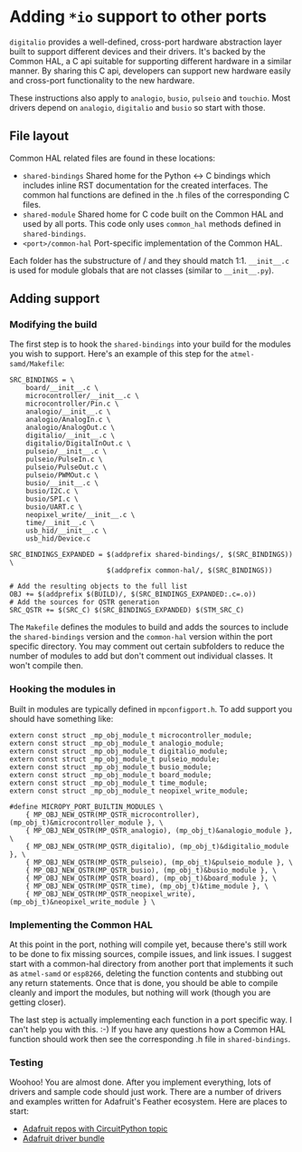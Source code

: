 # Adding ``*io`` support to other ports
`digitalio` provides a well-defined, cross-port hardware abstraction layer built to support different devices and their drivers. It's backed by the Common HAL, a C api suitable for supporting different hardware in a similar manner. By sharing this C api, developers can support new hardware easily and cross-port functionality to the new hardware.

These instructions also apply to `analogio`, `busio`, `pulseio` and `touchio`. Most drivers depend on `analogio`, `digitalio` and `busio` so start with those.

## File layout
Common HAL related files are found in these locations:

* `shared-bindings` Shared home for the Python <-> C bindings which includes inline RST documentation for the created interfaces. The common hal functions are defined in the .h files of the corresponding C files.
* `shared-module` Shared home for C code built on the Common HAL and used by all ports. This code only uses `common_hal` methods defined in `shared-bindings`.
* `<port>/common-hal` Port-specific implementation of the Common HAL.

Each folder has the substructure of <python module name>/<class name> and they should match 1:1. `__init__.c` is used for module globals that are not classes (similar to `__init__.py`).

## Adding support

### Modifying the build
The first step is to hook the `shared-bindings` into your build for the modules you wish to support. Here's an example of this step for the `atmel-samd/Makefile`:

```
SRC_BINDINGS = \
	board/__init__.c \
	microcontroller/__init__.c \
	microcontroller/Pin.c \
	analogio/__init__.c \
	analogio/AnalogIn.c \
	analogio/AnalogOut.c \
	digitalio/__init__.c \
	digitalio/DigitalInOut.c \
	pulseio/__init__.c \
	pulseio/PulseIn.c \
	pulseio/PulseOut.c \
	pulseio/PWMOut.c \
	busio/__init__.c \
	busio/I2C.c \
	busio/SPI.c \
	busio/UART.c \
	neopixel_write/__init__.c \
	time/__init__.c \
	usb_hid/__init__.c \
	usb_hid/Device.c

SRC_BINDINGS_EXPANDED = $(addprefix shared-bindings/, $(SRC_BINDINGS)) \
                        $(addprefix common-hal/, $(SRC_BINDINGS))

# Add the resulting objects to the full list
OBJ += $(addprefix $(BUILD)/, $(SRC_BINDINGS_EXPANDED:.c=.o))
# Add the sources for QSTR generation
SRC_QSTR += $(SRC_C) $(SRC_BINDINGS_EXPANDED) $(STM_SRC_C)
```

The `Makefile` defines the modules to build and adds the sources to include the `shared-bindings` version and the `common-hal` version within the port specific directory. You may comment out certain subfolders to reduce the number of modules to add but don't comment out individual classes. It won't compile then.

### Hooking the modules in
Built in modules are typically defined in `mpconfigport.h`. To add support you should have something like:

```
extern const struct _mp_obj_module_t microcontroller_module;
extern const struct _mp_obj_module_t analogio_module;
extern const struct _mp_obj_module_t digitalio_module;
extern const struct _mp_obj_module_t pulseio_module;
extern const struct _mp_obj_module_t busio_module;
extern const struct _mp_obj_module_t board_module;
extern const struct _mp_obj_module_t time_module;
extern const struct _mp_obj_module_t neopixel_write_module;

#define MICROPY_PORT_BUILTIN_MODULES \
    { MP_OBJ_NEW_QSTR(MP_QSTR_microcontroller), (mp_obj_t)&microcontroller_module }, \
    { MP_OBJ_NEW_QSTR(MP_QSTR_analogio), (mp_obj_t)&analogio_module }, \
    { MP_OBJ_NEW_QSTR(MP_QSTR_digitalio), (mp_obj_t)&digitalio_module }, \
    { MP_OBJ_NEW_QSTR(MP_QSTR_pulseio), (mp_obj_t)&pulseio_module }, \
    { MP_OBJ_NEW_QSTR(MP_QSTR_busio), (mp_obj_t)&busio_module }, \
    { MP_OBJ_NEW_QSTR(MP_QSTR_board), (mp_obj_t)&board_module }, \
    { MP_OBJ_NEW_QSTR(MP_QSTR_time), (mp_obj_t)&time_module }, \
    { MP_OBJ_NEW_QSTR(MP_QSTR_neopixel_write),(mp_obj_t)&neopixel_write_module } \
```

### Implementing the Common HAL
At this point in the port, nothing will compile yet, because there's still work to be done to fix missing sources, compile issues, and link issues. I suggest start with a common-hal directory from another port that implements it such as `atmel-samd` or `esp8266`, deleting the function contents and stubbing out any return statements. Once that is done, you should be able to compile cleanly and import the modules, but nothing will work (though you are getting closer).

The last step is actually implementing each function in a port specific way. I can't help you with this. :-) If you have any questions how a Common HAL function should work then see the corresponding .h file in `shared-bindings`.

### Testing
Woohoo! You are almost done. After you implement everything, lots of drivers and sample code should just work. There are a number of drivers and examples written for Adafruit's Feather ecosystem. Here are places to start:

* [Adafruit repos with CircuitPython topic](https://github.com/search?q=topic%3Acircuitpython+org%3Aadafruit+fork%3Atrue)
* [Adafruit driver bundle](https://github.com/adafruit/Adafruit_CircuitPython_Bundle)
